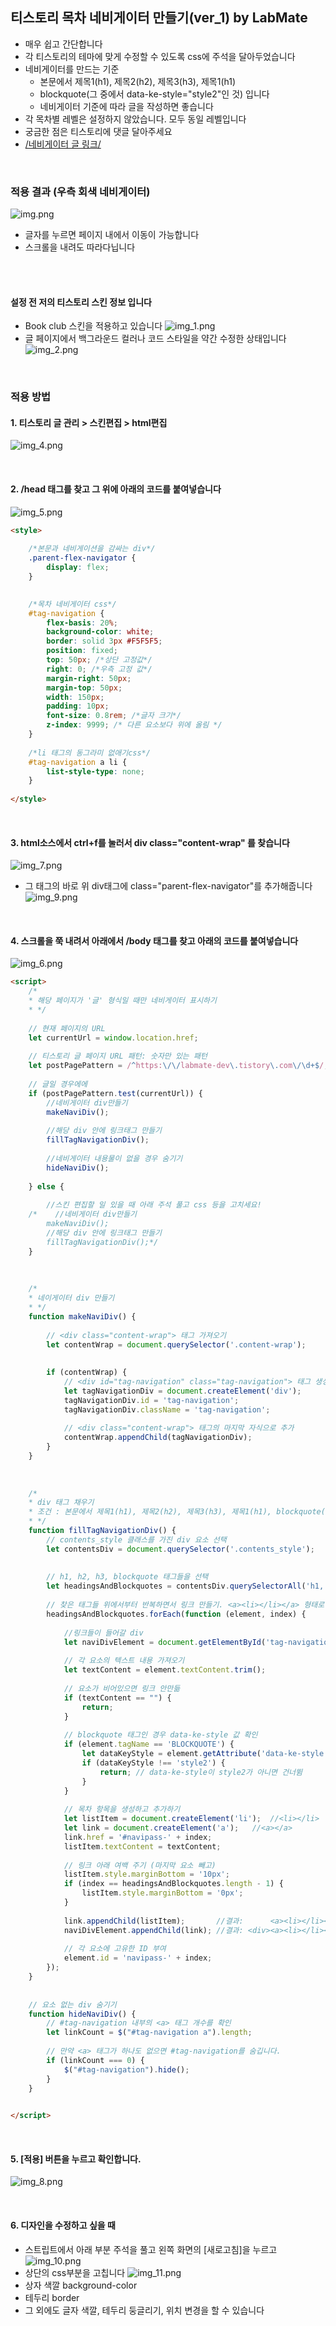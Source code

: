
## 티스토리 목차 네비게이터 만들기(ver_1) by LabMate
* 매우 쉽고 간단합니다
* 각 티스토리의 테마에 맞게 수정할 수 있도록 css에 주석을 달아두었습니다
* 네비게이터를 만드는 기준
  * 본문에서 제목1(h1), 제목2(h2), 제목3(h3), 제목1(h1)
  * blockquote(그 중에서 data-ke-style="style2"인 것) 입니다
  * 네비게이터 기준에 따라 글을 작성하면 좋습니다
* 각 목차별 레벨은 설정하지 않았습니다. 모두 동일 레벨입니다
* 궁금한 점은 티스토리에 댓글 달아주세요
* [/네비게이터 글 링크/](https://labmate-dev.tistory.com/137)


<br>


### 적용 결과 (우측 회색 네비게이터)
![img.png](img.png)
* 글자를 누르면 페이지 내에서 이동이 가능합니다
* 스크롤을 내려도 따라다닙니다


<br>
<br>

#### 설정 전 저의 티스토리 스킨 정보 입니다
* Book club 스킨을 적용하고 있습니다
![img_1.png](img_1.png)
* 글 페이지에서 백그라운드 컬러나 코드 스타일을 약간 수정한 상태입니다
![img_2.png](img_2.png)


<br>



### 적용 방법

#### 1. 티스토리 글 관리 > 스킨편집 > html편집
![img_4.png](img_4.png)

<br>

#### 2. /head 태그를 찾고 그 위에 아래의 코드를 붙여넣습니다
![img_5.png](img_5.png)
```html
<style>
    
    /*본문과 네비게이션을 감싸는 div*/
    .parent-flex-navigator {
        display: flex;
    }

    
    /*목차 네비게이터 css*/
    #tag-navigation {
        flex-basis: 20%;
        background-color: white;
        border: solid 3px #F5F5F5;
        position: fixed;
        top: 50px; /*상단 고정값*/
        right: 0; /*우측 고정 값*/
        margin-right: 50px;
        margin-top: 50px;
        width: 150px;
        padding: 10px;
        font-size: 0.8rem; /*글자 크기*/
        z-index: 9999; /* 다른 요소보다 위에 올림 */
    }
    
    /*li 태그의 동그라미 없애기css*/
    #tag-navigation a li {
        list-style-type: none;
    }
    
</style>
```

<br>

#### 3. html소스에서 ctrl+f를 눌러서  div class="content-wrap" 를 찾습니다
![img_7.png](img_7.png)
* 그 태그의 바로 위 div태그에 class="parent-flex-navigator"를 추가해줍니다
![img_9.png](img_9.png)






<br>

#### 4. 스크롤을 쭉 내려서 아래에서 /body 태그를 찾고 아래의 코드를 붙여넣습니다
![img_6.png](img_6.png)
```html
<script>
    /*
    * 해당 페이지가 '글' 형식일 때만 네비게이터 표시하기
    * */
        
    // 현재 페이지의 URL
    let currentUrl = window.location.href;
    
    // 티스토리 글 페이지 URL 패턴: 숫자만 있는 패턴
    let postPagePattern = /^https:\/\/labmate-dev\.tistory\.com\/\d+$/;
    
    // 글일 경우에에
    if (postPagePattern.test(currentUrl)) {
        //네비게이터 div만들기
        makeNaviDiv();
    
        //해당 div 안에 링크태그 만들기
        fillTagNavigationDiv();
    
        //네비게이터 내용물이 없을 경우 숨기기
        hideNaviDiv();
    
    } else {
    
        //스킨 편집할 일 있을 때 아래 주석 풀고 css 등을 고치세요!
    /*    //네비게이터 div만들기
        makeNaviDiv();
        //해당 div 안에 링크태그 만들기
        fillTagNavigationDiv();*/
    }
    
    
    
    /*
    * 네이게이터 div 만들기
    * */
    function makeNaviDiv() {
    
        // <div class="content-wrap"> 태그 가져오기
        let contentWrap = document.querySelector('.content-wrap');
    
    
        if (contentWrap) {
            // <div id="tag-navigation" class="tag-navigation"> 태그 생성
            let tagNavigationDiv = document.createElement('div');
            tagNavigationDiv.id = 'tag-navigation';
            tagNavigationDiv.className = 'tag-navigation';
    
            // <div class="content-wrap"> 태그의 마지막 자식으로 추가
            contentWrap.appendChild(tagNavigationDiv);
        }
    }
    
    
    
    /*
    * div 태그 채우기
    * 조건 : 본문에서 제목1(h1), 제목2(h2), 제목3(h3), 제목1(h1), blockquote(그 중에서 data-ke-style="style2"인 것)
    * */
    function fillTagNavigationDiv() {
        // contents_style 클래스를 가진 div 요소 선택
        let contentsDiv = document.querySelector('.contents_style');
    
    
        // h1, h2, h3, blockquote 태그들을 선택
        let headingsAndBlockquotes = contentsDiv.querySelectorAll('h1, h2, h3, blockquote');
    
        // 찾은 태그들 위에서부터 반복하면서 링크 만들기. <a><li></li></a> 형태로 만들 예정
        headingsAndBlockquotes.forEach(function (element, index) {
    
            //링크들이 들어갈 div
            let naviDivElement = document.getElementById('tag-navigation');
    
            // 각 요소의 텍스트 내용 가져오기
            let textContent = element.textContent.trim();
    
            // 요소가 비어있으면 링크 안만듦
            if (textContent == "") {
                return;
            }
    
            // blockquote 태그인 경우 data-ke-style 값 확인
            if (element.tagName == 'BLOCKQUOTE') {
                let dataKeyStyle = element.getAttribute('data-ke-style');
                if (dataKeyStyle !== 'style2') {
                    return; // data-ke-style이 style2가 아니면 건너뜀
                }
            }
    
            // 목차 항목을 생성하고 추가하기
            let listItem = document.createElement('li');  //<li></li>
            let link = document.createElement('a');   //<a></a>
            link.href = '#navipass-' + index;
            listItem.textContent = textContent;
    
            // 링크 아래 여백 주기 (마지막 요소 빼고)
            listItem.style.marginBottom = '10px';
            if (index == headingsAndBlockquotes.length - 1) {
                listItem.style.marginBottom = '0px';
            }
    
            link.appendChild(listItem);       //결과:      <a><li></li></a>
            naviDivElement.appendChild(link); //결과: <div><a><li></li></a></div>
    
            // 각 요소에 고유한 ID 부여
            element.id = 'navipass-' + index;
        });
    }
    
    
    // 요소 없는 div 숨기기
    function hideNaviDiv() {
        // #tag-navigation 내부의 <a> 태그 개수를 확인
        let linkCount = $("#tag-navigation a").length;
    
        // 만약 <a> 태그가 하나도 없으면 #tag-navigation를 숨깁니다.
        if (linkCount === 0) {
            $("#tag-navigation").hide();
        }
    }

    
</script>
```

<br> 

#### 5. [적용] 버튼을 누르고 확인합니다. 
![img_8.png](img_8.png)





<br> 

#### 6. 디자인을 수정하고 싶을 때
* 스트립트에서 아래 부분 주석을 풀고 왼쪽 화면의 [새로고침]을 누르고
![img_10.png](img_10.png)
* 상단의 css부분을 고칩니다
![img_11.png](img_11.png)
* 상자 색깔 background-color
* 테두리 border
* 그 외에도 글자 색깔, 테두리 둥글리기, 위치 변경을 할 수 있습니다



